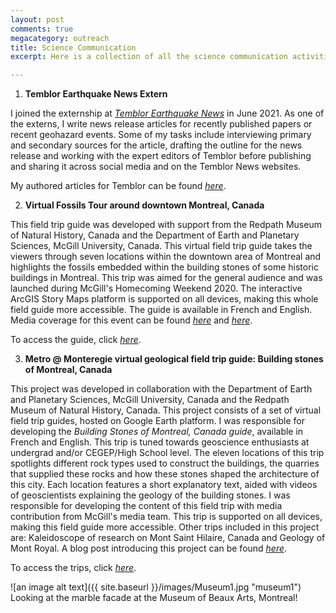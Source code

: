 ```yaml
---
layout: post
comments: true
megacategory: outreach
title: Science Communication 
excerpt: Here is a collection of all the science communication activities that I have been involved with. 

---
```

 1. **Temblor Earthquake News Extern**
 
   I joined the externship at _[Temblor Earthquake News](https://temblor.net/about-temblor/)_ in June 2021. As one of the externs, I write news release articles for recently   published papers or recent geohazard events. Some of my tasks include interviewing primary and secondary sources for the article, drafting the outline for the news release and working with the expert editors of Temblor before publishing and sharing it across social media and on the Temblor News websites.

My authored articles for Temblor can be found _[here](https://temblor.net/discoveries/scientists-unravel-indias-2021-chamoli-disaster-12972/)_. 
 
 
 2. **Virtual Fossils Tour around downtown Montreal, Canada**
 
  This field trip guide was developed with support from the Redpath Museum of Natural History, Canada and the Department of Earth and Planetary Sciences, McGill University, Canada. This virtual field trip guide takes the viewers through seven locations within the downtown area of Montreal and highlights the fossils embedded within the building stones of some historic buildings in Montreal. This trip was aimed for the general audience and was launched during McGill's Homecoming Weekend 2020. The interactive ArcGIS Story Maps platform is supported on all devices, making this whole field guide more accessible. The guide is available in French and English. Media coverage for this event can be found _[here](http://www.mcgilltribune.com/sci-tech/taking-a-virtual-tour-of-mcgills-stones-and-fossils-10142020/)_ and _[here](https://www.mcgill.ca/ose/channels/news/storytelling-points-compass-how-story-maps-can-bring-life-conference-and-course-learning-experiences-328243)_. 

To access the guide, click _[here](https://arcg.is/10q58u)_.  


 3. **Metro @ Monteregie virtual geological field trip guide: Building stones of Montreal, Canada**

  This project was developed in collaboration with the Department of Earth and Planetary Sciences, McGill University, Canada and the Redpath Museum of Natural History, Canada. This project consists of a set of virtual field trip guides, hosted on Google Earth platform. I was responsible for developing the *Building Stones of Montreal, Canada guide*, available in French and English. This trip is tuned towards geoscience enthusiasts at undergrad and/or CEGEP/High School level. The eleven locations of this trip spotlights different rock types used to construct the buildings, the quarries that supplied these rocks and how these stones shaped the architecture of this city. Each location features a short explanatory text, aided with videos of geoscientists explaining the geology of the building stones. I was responsible for developing the content of this field trip with media contribution from McGill's media team. This trip is supported on all devices, making this field guide more accessible. Other trips included in this project are: Kaleidoscope of research on Mont Saint Hilaire, Canada and Geology of Mont Royal. A blog post introducing this project can be found _[here](https://www.winstepforward.org/blog/2020/10/field-trips-time-covid-19/)_. 

To access the trips, click _[here](https://www.mcgill.ca/eps/virtual-fieldtrips)_.

![an image alt text]({{ site.baseurl }}/images/Museum1.jpg "museum1") Looking at the marble facade at the Museum of Beaux Arts, Montreal!








